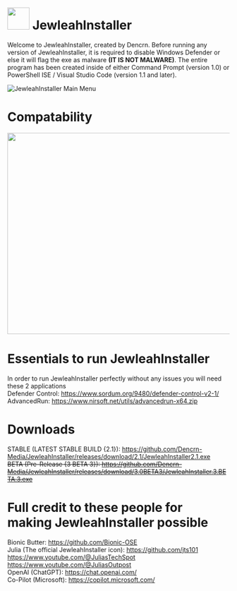 # <img src="https://i.imgur.com/9WE3dV9.png" width="50" height="50"> JewleahInstaller
Welcome to JewleahInstaller, created by Dencrn. Before running any version of JewleahInstaller, it is required to disable Windows Defender or else it will flag the exe as malware **(IT IS NOT MALWARE)**. The entire program has been created inside of either Command Prompt (version 1.0) or PowerShell ISE / Visual Studio Code (version 1.1 and later).

![JewleahInstaller Main Menu](https://i.imgur.com/uiIZdmo.png)

# Compatability
<img src="https://i.imgur.com/rgOAtpY.jpeg" width="809" height="456">

# Essentials to run JewleahInstaller
In order to run JewleahInstaller perfectly without any issues you will need these 2 applications <br>
Defender Control: https://www.sordum.org/9480/defender-control-v2-1/ <br>
AdvancedRun: https://www.nirsoft.net/utils/advancedrun-x64.zip <br>
# Downloads
STABLE (LATEST STABLE BUILD {2.1}): https://github.com/Dencrn-Media/JewleahInstaller/releases/download/2.1/JewleahInstaller2.1.exe <br>
~~BETA (Pre-Release {3 BETA 3}): https://github.com/Dencrn-Media/JewleahInstaller/releases/download/3.0BETA3/JewleahInstaller.3.BETA.3.exe~~

# Full credit to these people for making JewleahInstaller possible
Bionic Butter: https://github.com/Bionic-OSE
<br>
Julia (The official JewleahInstaller icon):
https://github.com/jts101
https://www.youtube.com/@JuliasTechSpot https://www.youtube.com/@JuliasOutpost
<br>
OpenAI (ChatGPT): https://chat.openai.com/
<br>
Co-Pilot (Microsoft): https://copilot.microsoft.com/
